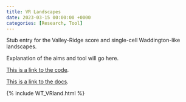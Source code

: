 ```yaml
---
title: VR Landscapes
date: 2023-03-15 00:00:00 +0000
categories: [Research, Tool]
---
```


Stub entry for the Valley-Ridge score and single-cell Waddington-like landscapes.

Explanation of the aims and tool will go here.

[This is a link to the code](https://github.com/FerranC96/VRland).

[This is a link to the docs](https://ferranc96.github.io/VRland/).

{% include WT_VRland.html %}
